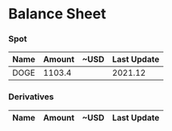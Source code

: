 # Balance Sheet

### Spot

|Name|Amount|~USD|Last Update|
|---|---|---|---|
|DOGE|1103.4||2021.12|

### Derivatives

|Name|Amount|~USD|Last Update|
|---|---|---|---|

